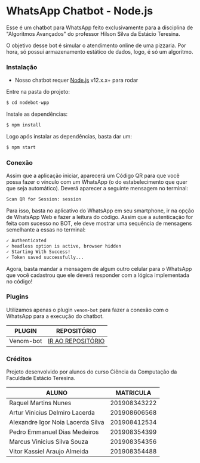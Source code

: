 # WhatsApp Chatbot - Node.js

Esse é um chatbot para WhatsApp feito exclusivamente para a disciplina de "Algoritmos Avançados" do professor Hilson Silva da Estácio Teresina. 

O objetivo desse bot é simular o atendimento online de uma pizzaria. Por hora, só possui armazenamento estático de dados, logo, é só um algoritmo.


### Instalação

- Nosso chatbot requer [Node.js](https://nodejs.org/) v12.x.x+ para rodar

Entre na pasta do projeto:
```sh
$ cd nodebot-wpp
```

Instale as dependências:
```sh
$ npm install
```
Logo após instalar as dependências, basta dar um:
```sh
$ npm start
```

### Conexão
Assim que a aplicação iniciar, aparecerá um Código QR para que você possa fazer o vínculo com um WhatsApp (o do estabelecimento que quer que seja automático). Deverá aparecer a seguinte mensagem no terminal:
```sh
Scan QR for Session: session
```

Para isso, basta no aplicativo do WhatsApp em seu smartphone, ir na opção de WhatsApp Web e fazer a leitura do código. Assim que a autenticação for feita com sucesso no BOT, ele deve mostrar uma sequência de mensagens semelhante a essas no terminal:
```sh
✓ Authenticated
✓ headless option is active, browser hidden
✓ Starting With Success!
✓ Token saved successfully...
```

Agora, basta mandar a mensagem de algum outro celular para o WhatsApp que você cadastrou que ele deverá responder com a lógica implementada no código!

### Plugins 
Utilizamos apenas o plugin `venom-bot` para fazer a conexão com o WhatsApp para a execução do chatbot.

| PLUGIN | REPOSITÓRIO | 
| ------ | ------ |
| Venom-bot | [IR AO REPOSITÓRIO](https://www.npmjs.com/package/venom-bot) |

### Créditos
Projeto desenvolvido por alunos do curso Ciência da Computação da Faculdade Estácio Teresina.

| ALUNO | MATRICULA |
| ----- | --------- |
| Raquel Martins Nunes | 201908343222
| Artur Vinicius Delmiro Lacerda | 201908606568
| Alexandre Igor Noia Lacerda Silva | 201908412534
| Pedro Emmanuel Dias Medeiros | 201908354399
| Marcus Vinicius Silva Souza | 201908354356
| Vitor Kassiel Araujo Almeida | 201908354488

